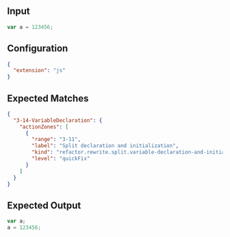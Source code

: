 
## Input
```javascript input
var a = 123456;
```

## Configuration
```json configuration
{
  "extension": "js"
}
```

## Expected Matches
```json expected matches
{
  "3-14-VariableDeclaration": {
    "actionZones": [
      {
        "range": "3-11",
        "label": "Split declaration and initialization",
        "kind": "refactor.rewrite.split.variable-declaration-and-initialization.p42",
        "level": "quickFix"
      }
    ]
  }
}
```

## Expected Output
```javascript expected output
var a;
a = 123456;
```

